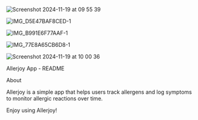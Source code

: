 ![Screenshot 2024-11-19 at 09 55 39](https://github.com/user-attachments/assets/9dab1aaa-838f-4b07-af11-b1b3e419c868)

![IMG_D5E47BAF8CED-1](https://github.com/user-attachments/assets/ee8b018e-e012-4056-8418-f5cfde48e55b)

![IMG_B991E6F77AAF-1](https://github.com/user-attachments/assets/f5eba950-6c43-4309-b32c-fb19979ec306)

![IMG_77E8A65CB6D8-1](https://github.com/user-attachments/assets/b6c3a08c-0583-419d-b253-63f6901bdfda)

![Screenshot 2024-11-19 at 10 00 36](https://github.com/user-attachments/assets/611ce42e-0f2e-450e-861b-ca3bc6f89c64)

Allerjoy App - README

About

Allerjoy is a simple app that helps users track allergens and log symptoms to monitor allergic reactions over time.

Enjoy using Allerjoy!






